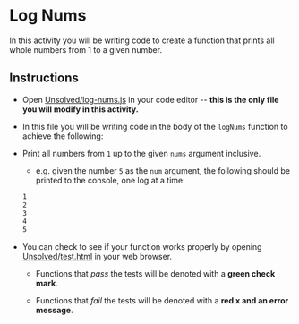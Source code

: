 # Log Nums

In this activity you will be writing code to create a function that prints all whole numbers from 1 to a given number.

## Instructions

* Open [Unsolved/log-nums.js](Unsolved/log-nums.js) in your code editor -- **this is the only file you will modify in this activity.**

* In this file you will be writing code in the body of the `logNums` function to achieve the following:

* Print all numbers from `1` up to the given `nums` argument inclusive.

   - e.g. given the number `5` as the `num` argument, the following should be printed to the console, one log at a time:

   ```bash
   1
   2
   3
   4
   5
  ```

* You can check to see if your function works properly by opening [Unsolved/test.html](Unsolved/test.html) in your web browser.

  - Functions that _pass_ the tests will be denoted with a **green check mark**.

  - Functions that _fail_ the tests will be denoted with a **red x and an error message**.
